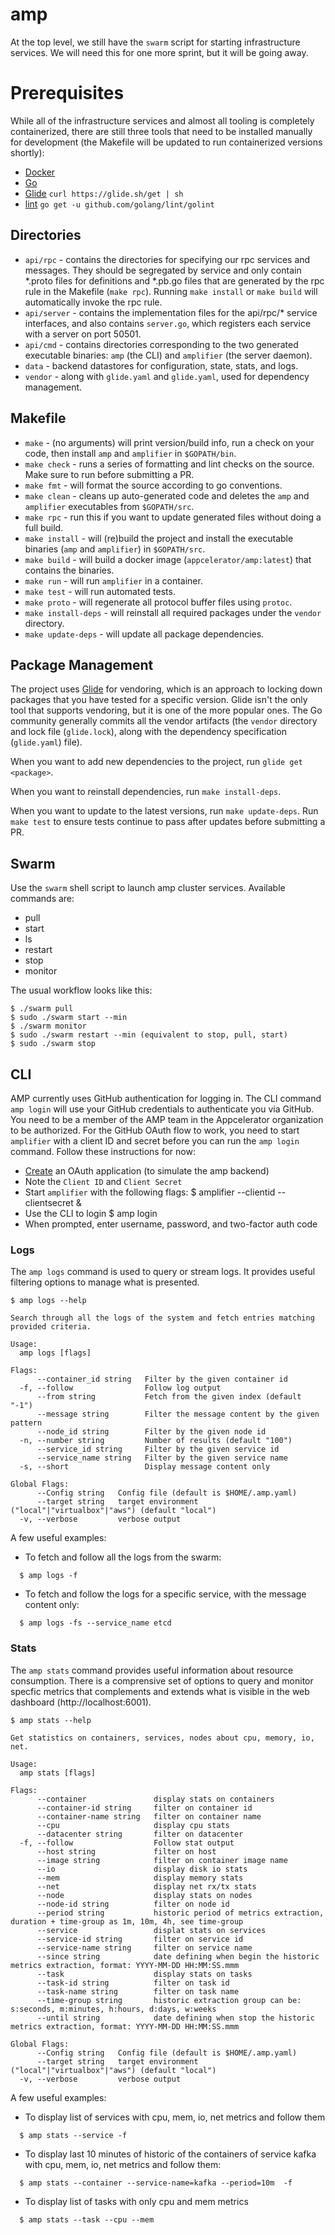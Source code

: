 # amp

At the top level, we still have the `swarm` script for starting infrastructure services. We will need this for one more sprint, but it will be going away.

# Prerequisites

While all of the infrastructure services and almost all tooling is completely containerized, there are still three
tools that need to be installed manually for development (the Makefile will be updated to run containerized versions shortly): 

* [Docker](https://www.docker.com/products/docker)
* [Go](https://golang.org/dl/)
* [Glide](https://glide.sh)
  `curl https://glide.sh/get | sh`
* [lint](https://github.com/golang/lint)
  `go get -u github.com/golang/lint/golint`


## Directories

* `api/rpc` - contains the directories for specifying our rpc services and messages. They should be segregated by service and only contain *.proto files for definitions and *.pb.go files that are generated by the rpc rule in the Makefile (`make rpc`). Running `make install` or `make build` will automatically invoke the rpc rule.
* `api/server` - contains the implementation files for the api/rpc/* service interfaces, and also contains `server.go`, which registers each service with a server on port 50501.
* `api/cmd` - contains directories corresponding to the two generated executable binaries: `amp` (the CLI) and `amplifier` (the server daemon).
* `data` - backend datastores for configuration, state, stats, and logs.
* `vendor` - along with `glide.yaml` and `glide.yaml`, used for dependency management.

## Makefile

* `make` - (no arguments) will print version/build info, run a check on your code, then install `amp` and `amplifier` in `$GOPATH/bin`.
* `make check` - runs a series of formatting and lint checks on the source. Make sure to run before submitting a PR.
* `make fmt` - will format the source according to go conventions.
* `make clean` - cleans up auto-generated code and deletes the `amp` and `amplifier` executables from `$GOPATH/src`.
* `make rpc` - run this if you want to update generated files without doing a full build.
* `make install` - will (re)build the project and install the executable binaries (`amp` and `amplifier`) in `$GOPATH/src`.
* `make build` - will build a docker image (`appcelerator/amp:latest`) that contains the binaries.
* `make run` - will run `amplifier` in a container.
* `make test` - will run automated tests.
* `make proto` - will regenerate all protocol buffer files using `protoc`.
* `make install-deps` - will reinstall all required packages under the `vendor` directory.
* `make update-deps` - will update all package dependencies.

## Package Management

The project uses [Glide](https://glide.sh/) for vendoring, which is an approach to locking down packages that you have tested for a specific
version. Glide isn't the only tool that supports vendoring, but it is one of the more popular ones. The Go community generally commits all the
vendor artifacts (the `vendor` directory and lock file (`glide.lock`), along with the dependency specification (`glide.yaml`) file).

When you want to add new dependencies to the project, run `glide get <package>`.

When you want to reinstall dependencies, run `make install-deps`.

When you want to update to the latest versions, run `make update-deps`. Run `make test` to ensure tests continue to pass after updates
before submitting a PR.

## Swarm

Use the `swarm` shell script to launch amp cluster services. Available commands are:

 * pull
 * start
 * ls
 * restart
 * stop
 * monitor

The usual workflow looks like this:

    $ ./swarm pull
    $ sudo ./swarm start --min
    $ ./swarm monitor
    $ sudo ./swarm restart --min (equivalent to stop, pull, start)
    $ sudo ./swarm stop

## CLI

AMP currently uses GitHub authentication for logging in. The CLI command `amp login` will use your GitHub credentials to authenticate
you via GitHub. You need to be a member of the AMP team in the Appcelerator organization to be authorized. For the GitHub OAuth flow
to work, you need to start `amplifier` with a client ID and secret before you can run the `amp login` command. Follow these instructions
for now:

* [Create](https://github.com/settings/applications/new) an OAuth application (to simulate the amp backend)
* Note the `Client ID` and `Client Secret`
* Start `amplifier` with the following flags:
    $ amplifier --clientid <Client ID> --clientsecret <Client Secret> &
* Use the CLI to login
    $ amp login
* When prompted, enter username, password, and two-factor auth code

### Logs

The `amp logs` command is used to query or stream logs. It provides useful filtering options to manage what is presented.

    $ amp logs --help

    Search through all the logs of the system and fetch entries matching provided criteria.

    Usage:
      amp logs [flags]
    
    Flags:
          --container_id string   Filter by the given container id
      -f, --follow                Follow log output
          --from string           Fetch from the given index (default "-1")
          --message string        Filter the message content by the given pattern
          --node_id string        Filter by the given node id
      -n, --number string         Number of results (default "100")
          --service_id string     Filter by the given service id
          --service_name string   Filter by the given service name
      -s, --short                 Display message content only
    
    Global Flags:
          --Config string   Config file (default is $HOME/.amp.yaml)
          --target string   target environment ("local"|"virtualbox"|"aws") (default "local")
      -v, --verbose         verbose output

A few useful examples:

* To fetch and follow all the logs from the swarm:
```
  $ amp logs -f
```
    
* To fetch and follow the logs for a specific service, with the message content only:
```
  $ amp logs -fs --service_name etcd
```

### Stats

The `amp stats` command provides useful information about resource consumption. There is a comprensive set of options
to query and monitor specfic metrics that complements and extends what is visible in the web dashboard (http://localhost:6001).

    $ amp stats --help

    Get statistics on containers, services, nodes about cpu, memory, io, net.
    
    Usage:
      amp stats [flags]
    
    Flags:
          --container               display stats on containers
          --container-id string     filter on container id
          --container-name string   filter on container name
          --cpu                     display cpu stats
          --datacenter string       filter on datacenter
      -f, --follow                  Follow stat output
          --host string             filter on host
          --image string            filter on container image name
          --io                      display disk io stats
          --mem                     display memory stats
          --net                     display net rx/tx stats
          --node                    display stats on nodes
          --node-id string          filter on node id
          --period string           historic period of metrics extraction, duration + time-group as 1m, 10m, 4h, see time-group
          --service                 displat stats on services
          --service-id string       filter on service id
          --service-name string     filter on service name
          --since string            date defining when begin the historic metrics extraction, format: YYYY-MM-DD HH:MM:SS.mmm
          --task                    display stats on tasks
          --task-id string          filter on task id
          --task-name string        filter on task name
          --time-group string       historic extraction group can be: s:seconds, m:minutes, h:hours, d:days, w:weeks
          --until string            date defining when stop the historic metrics extraction, format: YYYY-MM-DD HH:MM:SS.mmm
    
    Global Flags:
          --Config string   Config file (default is $HOME/.amp.yaml)
          --target string   target environment ("local"|"virtualbox"|"aws") (default "local")
      -v, --verbose         verbose output

A few useful examples:

* To display list of services with cpu, mem, io, net metrics and follow them
```
  $ amp stats --service -f
```
    
* To display last 10 minutes of historic of the containers of service kafka with cpu, mem, io, net metrics and follow them:
```
  $ amp stats --container --service-name=kafka --period=10m  -f
```

* To display list of tasks with only cpu and mem metrics
```
  $ amp stats --task --cpu --mem
```



